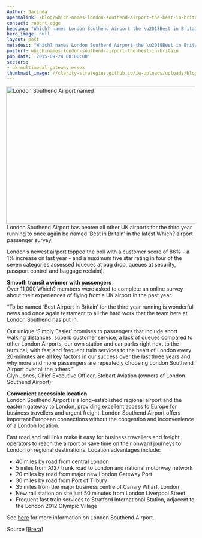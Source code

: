 ```yaml
---
Author: Jacinda
apermalink: /blog/which-names-london-southend-airport-the-best-in-britain
contact: robert-edge
heading: "Which? names London Southend Airport the \u2018Best in Britain\u2019"
hero_image: null
layout: post
metadesc: "Which? names London Southend Airport the \u2018Best in Britain\u2019"
posturl: which-names-london-southend-airport-the-best-in-britain
pub_date: '2015-09-24 00:00:00'
sectors:
- uk-multimodal-gateway-essex
thumbnail_image: //clarity-strategies.github.io/ie-uploads/uploads/blog/LSA_mini.jpg
---
```


<p><img alt='London Southend Airport named 'Best in Britain'' src='//clarity-strategies.github.io/ie-uploads/uploads/blog/LSA_550.jpg' style='float:right; height:367px; margin-left:2px; margin-right:2px; width:550px'/>London Southend Airport has beaten all other UK airports for the third year running to once again be named ‘Best in Britain’ in the latest Which? airport passenger survey.</p><p>London’s newest airport topped the poll with a customer score of 86% - a 1% increase on last year - and a maximum five star rating in four of the seven categories assessed (queues at bag drop, queues at security, passport control and baggage reclaim).</p><p><strong>Smooth transit a winner with passengers</strong><br/>Over 11,000 Which? members were asked to complete an online survey about their experiences of flying from a UK airport in the past year.</p><p>“To be named ‘Best Airport in Britain’ for the third year running is wonderful news and once again testament to all the hard work that the team here at London Southend has put in.</p><p>Our unique ‘Simply Easier’ promises to passengers that include short walking distances, superb customer service, a lack of queues compared to other London Airports, our own station and car parks right next to the terminal, with fast and frequent train services to the heart of London every 20-minutes are all key factors in our success over the last three years and why more and more passengers are repeatedly choosing London Southend Airport over all the others.”<br/>Glyn Jones, Chief Executive Officer, Stobart Aviation (owners of London Southend Airport)</p><p><strong>Convenient accessible location</strong><br/>London Southend Airport is a long-established regional airport and the eastern gateway to London, providing excellent access to Europe for business travellers and urgent freight. London Southend Airport offers important European connections without the congestion and inconvenience of a London location.</p><p>Fast road and rail links make it easy for business travellers and freight operators to reach the airport or save time on their onward journeys to London or regional destinations. Location advantages include:</p><ul><li>40 miles by road from central London</li><li>5 miles from A127 trunk road to London and national motorway network</li><li>20 miles by road from major new London Gateway Port</li><li>30 miles by road from Port of Tilbury</li><li>35 miles from the major business centre of Canary Wharf, London</li><li>New rail station on site just 50 minutes from London Liverpool Street</li><li>Frequent fast train services to Stratford International Station, adjacent to the London 2012 Olympic Village</li></ul><p>See <a href='http://investessex.co.uk/studies/place-studies/london-southend-airport' target='_blank'>here</a> for more information on London Southend Airport.</p><p>Source [<a href='http://www.brera-london.com/london-southend-scores-hatrick/'>Brera</a>]</p>